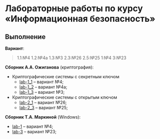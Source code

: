 # Лабораторные работы по курсу «Информационная безопасность»

## Выполнение

**Вариант**:

> 1.1:№4 1.2:№4а 1.3:№3 2.3:№26 2.5:№25 1:№4 3:№23

**Сборник А.А. Ожиганова** (криптография):

- Криптографические системы с секретным ключом 
    - [lab-1_1](./crypto/lab-1_1) – вариант №4;
    - [lab-1_2](./crypto/lab-1_2) – вариант №4а;
    - [lab-1_3](./crypto/lab-1_3) – вариант №3;
- Криптографические системы с открытым ключом 
    - [lab-2_1](./crypto/lab-2_3) – вариант №26;
    - [lab-2_3](./crypto/lab-2_5) – вариант №25;

**Сборник Т.А. Маркиной** (Windows):

- [lab-1](./windows/lab-1) – вариант №4;
- [lab-3](./windows/lab-3) – вариант №23;
